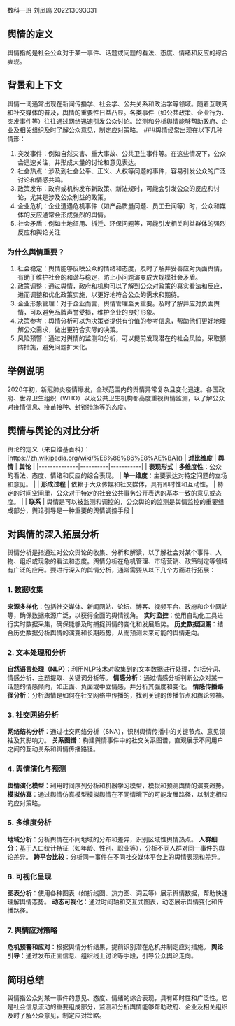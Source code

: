 数科一班 刘凤鸣 202213093031
## 舆情的定义
舆情指的是社会公众对于某一事件、话题或问题的看法、态度、情绪和反应的综合表现。
## 背景和上下文
舆情一词通常出现在新闻传播学、社会学、公共关系和政治学等领域。随着互联网和社交媒体的普及，舆情的重要性日益凸显。各类事件（如公共政策、企业行为、突发事件等）往往通过网络迅速引发公众讨论。监测和分析舆情能够帮助政府、企业及相关组织及时了解公众意见，制定应对策略。
###舆情经常出现在以下几种情形：
1. 突发事件：例如自然灾害、重大事故、公共卫生事件等。在这些情况下，公众会迅速关注，并形成大量的讨论和意见表达。
2. 社会热点：涉及到社会公平、正义、人权等问题的事件，容易引发公众的广泛讨论和情感共鸣。
3. 政策发布：政府或机构发布新政策、新法规时，可能会引发公众的反应和讨论，尤其是涉及公众利益的政策。
4. 企业危机：企业遭遇危机事件（如产品质量问题、员工丑闻等）时，公众和媒体的反应通常会形成强烈的舆情。
5. 社会矛盾：例如土地征用、拆迁、环保问题等，可能引发相关利益群体的强烈反应和舆论关注
### 为什么舆情重要？
1. 社会稳定：舆情能够反映公众的情绪和态度，及时了解并妥善应对负面舆情，有助于维护社会的和谐与稳定，防止小问题演变成大规模社会矛盾。
2. 政策调整：通过舆情，政府和机构可以了解到公众对政策的真实看法和反应，进而调整和优化政策实施，以更好地符合公众的需求和期待。
3. 企业形象管理：对于企业而言，舆情管理至关重要。及时了解并应对负面舆情，可以避免品牌声誉受损，维护企业的良好形象。
4. 决策参考：舆情分析可以为决策者提供有价值的参考信息，帮助他们更好地理解公众需求，做出更符合实际的决策。
5. 风险预警：通过对舆情的监测和分析，可以提前发现潜在的社会风险，采取预防措施，避免问题扩大化。
## 举例说明
2020年初，新冠肺炎疫情爆发，全球范围内的舆情异常复杂且变化迅速。各国政府、世界卫生组织（WHO）以及公共卫生机构都高度重视舆情监测，以了解公众对疫情信息、疫苗接种、封锁措施等的态度。
## 舆情与舆论的对比分析
舆论的定义（来自维基百科）：[https://zh.wikipedia.org/wiki/%E8%88%86%E8%AE%BA]()
| **对比维度** | **舆情** | **舆论** |
|--------------|----------|-----------|
| **表现形式** |  **多维度性**：公众的看法、态度、情绪和反应的综合表现。 |  **单一维度**：主要表达对特定问题的立场和意见。 |
| **形成过程** | 依赖于大众传媒和社交媒体，具有即时性和互动性。 | 特定的时间空间里，公众对于特定的社会公共事务公开表达的基本一致的意见或态度。 |
| **联系** | 舆情是可以被监测和调控的，公众舆论的监测是舆情监控的重要组成部分，舆论引导是一种重要的舆情调控手段 |
## 对舆情的深入拓展分析
舆情分析是指通过对公众舆论的收集、分析和解读，以了解社会对某个事件、人物、组织或现象的看法和态度。舆情分析在危机管理、市场营销、政策制定等领域有广泛的应用。要进行深入的舆情分析，通常需要从以下几个方面进行拓展：
### 1. 数据收集
  **来源多样化**：包括社交媒体、新闻网站、论坛、博客、视频平台、政府和企业网站等，确保数据来源广泛，以获得全面的舆情视角。
  **实时监控**：使用自动化工具进行实时数据采集，确保能够及时捕捉舆情的变化和发展趋势。
  **历史数据回溯**：结合历史数据分析舆情的演变和长期趋势，从而预测未来可能的舆情走向。
### 2. 文本处理和分析
  **自然语言处理（NLP）**：利用NLP技术对收集到的文本数据进行处理，包括分词、情感分析、主题提取、关键词分析等。
  **情感分析**：通过情感分析判断公众对某一话题的情感倾向，如正面、负面或中立情感，并分析其强度和变化。
  **情感传播路径分析**：分析舆情是如何在社交网络中传播的，找到关键的传播节点和舆论领袖。
### 3. 社交网络分析
  **网络结构分析**：通过社交网络分析（SNA），识别舆情传播中的关键节点、意见领袖及其影响力。
  **关系图谱**：构建舆情事件中的社交关系图谱，直观展示不同用户之间的互动关系和舆情传播路径。
### 4. 舆情演化与预测
  **舆情演化模型**：利用时间序列分析和机器学习模型，模拟和预测舆情的演变趋势。
  **模拟仿真**：通过舆情仿真模型模拟舆情在不同情境下的可能发展路径，以制定相应的应对策略。
### 5. 多维度分析
  **地域分析**：分析舆情在不同地域的分布和差异，识别区域性舆情热点。
  **人群细分**：基于人口统计特征（如年龄、性别、职业等），分析不同人群对同一事件的舆论差异。
  **跨平台比较**：分析同一事件在不同社交媒体平台上的舆情表现和差异。
### 6. 可视化呈现
  **图表分析**：使用各种图表（如折线图、热力图、词云等）展示舆情数据，帮助快速理解舆情态势。
  **动态可视化**：通过时间轴和交互式图表，动态展示舆情变化和传播路径。
### 7. 舆情应对策略
  **危机预警和应对**：根据舆情分析结果，提前识别潜在危机并制定应对措施。
  **舆论引导**：通过发布正面信息、组织线上讨论等手段，引导公众舆论走向。 
## 简明总结
舆情指公众对某一事件的意见、态度、情绪的综合表现，具有即时性和广泛性。它是社会信息流动的重要组成部分，监测和分析舆情能够帮助政府、企业及相关组织及时了解公众意见，制定应对策略。

